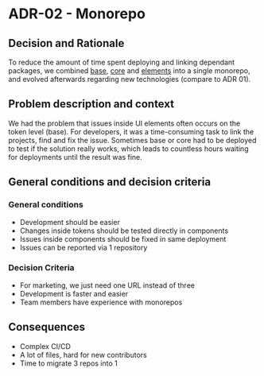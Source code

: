 # ADR-02 - Monorepo

## Decision and Rationale

To reduce the amount of time spent deploying and linking dependant packages, we combined [base](https://github.com/db-ui/base), [core](https://github.com/db-ui/core) and [elements](https://github.com/db-ui/elements) into a single monorepo, and evolved afterwards regarding new technologies (compare to ADR 01).

## Problem description and context

We had the problem that issues inside UI elements often occurs on the token level (base).
For developers, it was a time-consuming task to link the projects, find and fix the issue. Sometimes base or core had to be deployed to test if the solution really works, which leads to countless hours waiting for deployments until the result was fine.

## General conditions and decision criteria

### General conditions

- Development should be easier
- Changes inside tokens should be tested directly in components
- Issues inside components should be fixed in same deployment
- Issues can be reported via 1 repository

### Decision Criteria

- For marketing, we just need one URL instead of three
- Development is faster and easier
- Team members have experience with monorepos

## Consequences

- Complex CI/CD
- A lot of files, hard for new contributors
- Time to migrate 3 repos into 1
